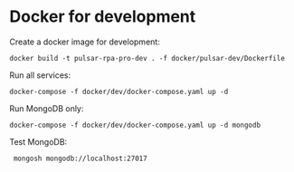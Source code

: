 # Docker for development

Create a docker image for development:

```shell
docker build -t pulsar-rpa-pro-dev . -f docker/pulsar-dev/Dockerfile
```

Run all services:

```shell
docker-compose -f docker/dev/docker-compose.yaml up -d
```

Run MongoDB only:

```shell
docker-compose -f docker/dev/docker-compose.yaml up -d mongodb
```

Test MongoDB:

```shell
 mongosh mongodb://localhost:27017
```